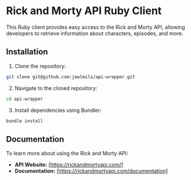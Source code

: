 # Rick and Morty API Ruby Client

This Ruby client provides easy access to the Rick and Morty API, allowing developers to retrieve information about characters, episodes, and more.

## Installation

1. Clone the repository:

```bash
git clone git@github.com:jewlmils/api-wrapper.git
```

2. Navigate to the cloned repository:

```bash
cd api-wrapper
```

3. Install dependencies using Bundler:

```bash
bundle install
```

## Documentation

To learn more about using the Rick and Morty API:

- **API Website:** [https://rickandmortyapi.com/]
- **Documentation:** [https://rickandmortyapi.com/documentation]
